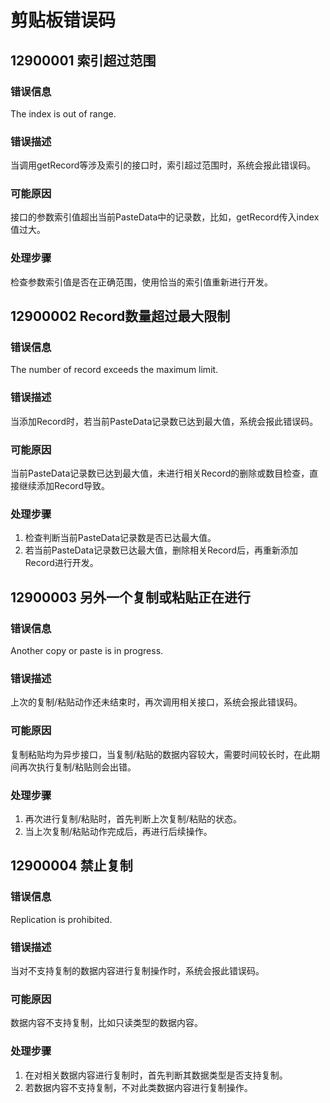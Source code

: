 # 剪贴板错误码

## 12900001 索引超过范围

### 错误信息

The index is out of range.

### 错误描述

当调用getRecord等涉及索引的接口时，索引超过范围时，系统会报此错误码。

### 可能原因

接口的参数索引值超出当前PasteData中的记录数，比如，getRecord传入index值过大。

### 处理步骤

检查参数索引值是否在正确范围，使用恰当的索引值重新进行开发。

## 12900002 Record数量超过最大限制

### 错误信息

The number of record exceeds the maximum limit.

### 错误描述

当添加Record时，若当前PasteData记录数已达到最大值，系统会报此错误码。

### 可能原因

当前PasteData记录数已达到最大值，未进行相关Record的删除或数目检查，直接继续添加Record导致。

### 处理步骤

1. 检查判断当前PasteData记录数是否已达最大值。
2. 若当前PasteData记录数已达最大值，删除相关Record后，再重新添加Record进行开发。

## 12900003 另外一个复制或粘贴正在进行

### 错误信息

Another copy or paste is in progress.

### 错误描述

上次的复制/粘贴动作还未结束时，再次调用相关接口，系统会报此错误码。

### 可能原因

复制粘贴均为异步接口，当复制/粘贴的数据内容较大，需要时间较长时，在此期间再次执行复制/粘贴则会出错。

### 处理步骤

1. 再次进行复制/粘贴时，首先判断上次复制/粘贴的状态。
2. 当上次复制/粘贴动作完成后，再进行后续操作。

## 12900004 禁止复制

### 错误信息

Replication is prohibited.

### 错误描述

当对不支持复制的数据内容进行复制操作时，系统会报此错误码。

### 可能原因

数据内容不支持复制，比如只读类型的数据内容。

### 处理步骤

1. 在对相关数据内容进行复制时，首先判断其数据类型是否支持复制。
2. 若数据内容不支持复制，不对此类数据内容进行复制操作。